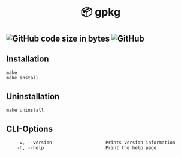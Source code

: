 <h1 align="center">📦 gpkg</h1>

![GitHub code size in bytes](https://img.shields.io/github/languages/code-size/krissemicolon/gpkg?style=plastic)
![GitHub](https://img.shields.io/github/license/krissemicolon/gpkg?style=plastic)  
---------
## Installation  
```
make
make install
```
## Uninstallation
```
make uninstall
```
## CLI-Options
```
    -v, --version                    Prints version information
    -h, --help                       Print the help page
```
